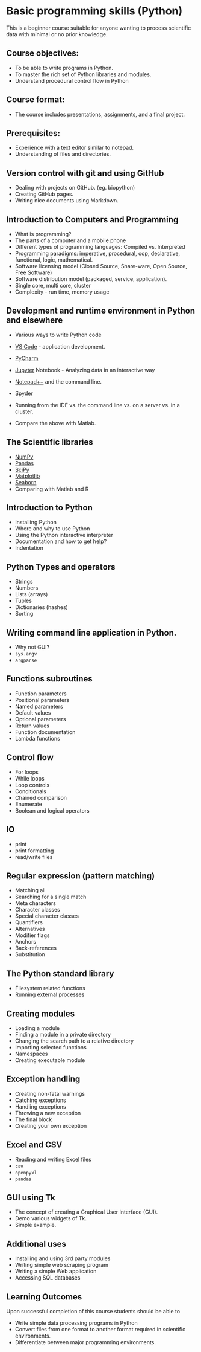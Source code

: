 # Basic programming skills (Python)

This is a beginner course suitable for anyone wanting to process scientific data with minimal or no prior knowledge.

## Course objectives:

* To be able to write programs in Python.
* To master the rich set of Python libraries and modules.
* Understand procedural control flow in Python

## Course format:

* The course includes presentations, assignments, and a final project.

## Prerequisites:
* Experience with a text editor similar to notepad.
* Understanding of files and directories.

## Version control with git and using GitHub

* Dealing with projects on GitHub.  (eg. biopython)
* Creating GitHub pages.
* Writing nice documents using Markdown.






## Introduction to Computers and Programming

* What is programming?
* The parts of a computer and a mobile phone
* Different types of programming languages: Compiled vs. Interpreted
* Programming paradigms: imperative, procedural, oop, declarative, functional, logic, mathematical.
* Software licensing model (Closed Source, Share-ware, Open Source, Free Software)
* Software distribution model (packaged, service, application).
* Single core, multi core, cluster
* Complexity - run time, memory usage

## Development and runtime environment in Python and elsewhere

* Various ways to write Python code

* [VS Code](https://code.visualstudio.com/) - application development.
* [PyCharm](https://www.jetbrains.com/pycharm/)
* [Jupyter](https://jupyter.org/) Notebook - Analyzing data in an interactive way
* [Notepad++](https://notepad-plus-plus.org/) and the command line.
* [Spyder](https://www.spyder-ide.org/)

* Running from the IDE vs. the command line vs. on a server vs. in a cluster.
* Compare the above with Matlab.

## The Scientific libraries

* [NumPy](https://numpy.org/)
* [Pandas](https://pandas.pydata.org/)
* [SciPy](https://scipy.org/)
* [Matplotlib](https://matplotlib.org/)
* [Seaborn](https://seaborn.pydata.org/)
* Comparing with Matlab and R

## Introduction to Python

* Installing Python
* Where and why to use Python
* Using the Python interactive interpreter
* Documentation and how to get help?
* Indentation

## Python Types and operators

* Strings
* Numbers
* Lists (arrays)
* Tuples
* Dictionaries (hashes)
* Sorting

## Writing command line application in Python.

* Why not GUI?
* `sys.argv`
* `argparse`

## Functions subroutines

* Function parameters
* Positional parameters
* Named parameters
* Default values
* Optional parameters
* Return values
* Function documentation
* Lambda functions

## Control flow

* For loops
* While loops
* Loop controls
* Conditionals
* Chained comparison
* Enumerate
* Boolean and logical operators

## IO

* print
* print formatting
* read/write files

## Regular expression (pattern matching)

* Matching all
* Searching for a single match
* Meta characters
* Character classes
* Special character classes
* Quantifiers
* Alternatives
* Modifier flags
* Anchors
* Back-references
* Substitution

## The Python standard library

* Filesystem related functions
* Running external processes

## Creating modules

* Loading a module
* Finding a module in a private directory
* Changing the search path to a relative directory
* Importing selected functions
* Namespaces
* Creating executable module

## Exception handling

* Creating non-fatal warnings
* Catching exceptions
* Handling exceptions
* Throwing a new exception
* The final block
* Creating your own exception

## Excel and CSV

* Reading and writing Excel files
* `csv`
* `openpyxl`
* `pandas`

## GUI using Tk

* The concept of creating a Graphical User Interface (GUI).
* Demo various widgets of Tk.
* Simple example.

## Additional uses

* Installing and using 3rd party modules
* Writing simple web scraping program
* Writing a simple Web application
* Accessing SQL databases

## Learning Outcomes

Upon successful completion of this course students should be able to

* Write simple data processing programs in Python
* Convert files from one format to another format required in scientific environments.
* Differentiate between major programming environments.


